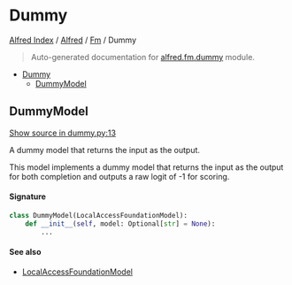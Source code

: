 # Dummy

[Alfred Index](../../README.md#alfred-index) /
[Alfred](../index.md#alfred) /
[Fm](./index.md#fm) /
Dummy

> Auto-generated documentation for [alfred.fm.dummy](../../../alfred/fm/dummy.py) module.

- [Dummy](#dummy)
  - [DummyModel](#dummymodel)

## DummyModel

[Show source in dummy.py:13](../../../alfred/fm/dummy.py#L13)

A dummy model that returns the input as the output.

This model implements a dummy model that returns the
input as the output for both completion and outputs a raw logit of -1 for scoring.

#### Signature

```python
class DummyModel(LocalAccessFoundationModel):
    def __init__(self, model: Optional[str] = None):
        ...
```

#### See also

- [LocalAccessFoundationModel](./model.md#localaccessfoundationmodel)


